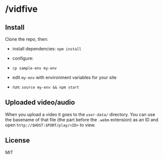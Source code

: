/vidfive
====

Install
----

Clone the repo, then:

- install dependencies: `npm install`

- configure:
 - `cp sample-env my-env`
 - edit `my-env` with environment variables for your site

- run: `source my-env && npm start`

Uploaded video/audio
----

When you upload a video it goes to the `user-data/` directory. You can use the basename of that file (the part before the `.webm` extension) as an ID and open `http://$HOST:$PORT/play/<ID>` to view.

License
----

MIT
